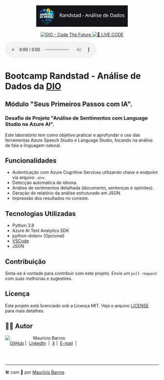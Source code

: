 <p align="center">
<img 
    src="./Images/LogoGit.png"
    width="300"
/>
</p>

<p align="center">
<a href="https://dio.me/">
    <img 
        src="https://img.shields.io/badge/DIO-Code_The_Future-28DA77?logo=youtube" 
        alt="DIO - Code The Future">
</a>
<a href="https://dio.me/">
<img 
    src="https://img.shields.io/badge/🔴_LIVE_CODE-FF5E72" 
    alt="🔴 LIVE CODE">
</a>
</p>
<audio controls>
<source src="output/podcast-editado.mp3" type="audio/mpeg">
</audio>


# Bootcamp Randstad - Análise de Dados da [DIO](https://dio.me)

## Módulo "Seus Primeiros Passos com IA".

### Desafio de Projeto "Análise de Sentimentos com Language Studio no Azure AI".

Este laboratório tem como objetivo praticar e aprofundar o uso das ferramentas Azure Speech Studio e Language Studio, focando na análise de fala e linguagem natural.

## Funcionalidades

- Autenticação com Azure Cognitive Services utilizando chave e endpoint via arquivo `.env`.
- Detecção automática de idioma.
- Análise de sentimentos detalhada (documento, sentenças e opiniões).
- Geração de relatório da análise estruturado em JSON.
- Impressão dos resultados no console.

## Tecnologias Utilizadas

- Python 3.8
- Azure AI Text Analytics SDK
- python-dotenv (Opcional)
- [VSCode](https://code.visualstudio.com/Download)
- JSON



## Contribuição

Sinta-se à vontade para contribuir com este projeto. Envie um `pull request` com suas melhorias e sugestões.

## Licença

Este projeto está licenciado sob a Licença MIT. Veja o arquivo [LICENSE](LICENSE) para mais detalhes.

## 👨‍💻 Autor

<p>
    <img 
      align=left 
      margin=10 
      width=80 
      src="https://avatars.githubusercontent.com/u/58704060?s=400&u=c58b05997dcd842e95dd0f5c45ab04c2054df583&v=4"
    />
    <p>&nbsp&nbsp&nbspMaurício Barros<br>
    &nbsp&nbsp&nbsp
    <a href="https://github.com/opusvix">
    GitHub</a>&nbsp;|&nbsp;
    <a href="https://www.linkedin.com/in/mauriciodasilvabarros/">LinkedIn</a>
    &nbsp;|&nbsp;
    <a href="https://x.com/opusvix">
    X</a>&nbsp;|&nbsp;
    <a href="mailto:opusvix@gmail.com">E-mail</a>
&nbsp;|&nbsp;</p>
</p>
<br/><br/>
<p>

---

:hammer_and_wrench: com :sparkling_heart: por [Maurício Barros](https://github.com/opusvix)

